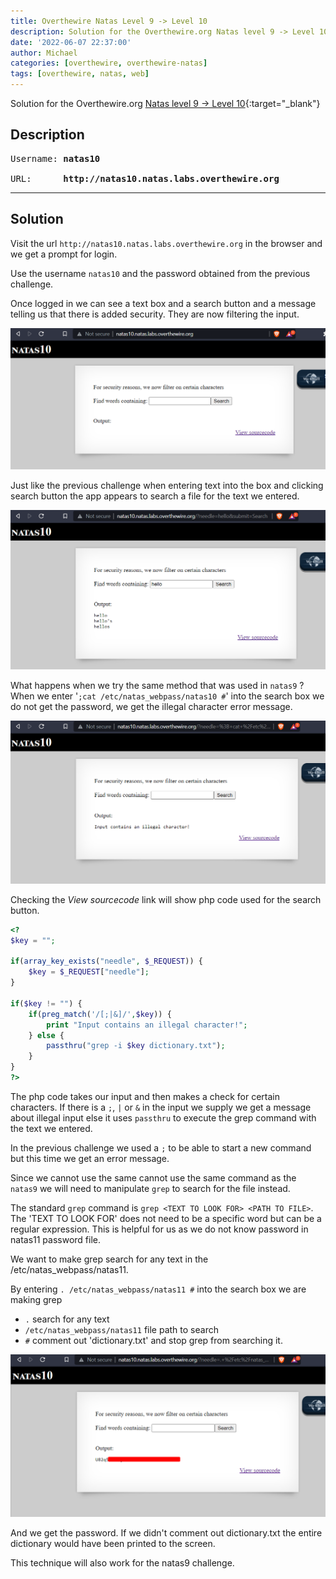 ```yaml
---
title: Overthewire Natas Level 9 -> Level 10
description: Solution for the Overthewire.org Natas level 9 -> Level 10
date: '2022-06-07 22:37:00'
author: Michael
categories: [overthewire, overthewire-natas]
tags: [overthewire, natas, web]
---
```


Solution for the Overthewire.org [Natas level 9 -> Level 10](https://overthewire.org/wargames/natas/natas10.html){:target="\_blank"}

## Description

<pre>
Username: <b>natas10</b>  

URL:      <b>http://natas10.natas.labs.overthewire.org</b>
</pre>
---

## Solution 

Visit the url `http://natas10.natas.labs.overthewire.org` in the browser and we get a prompt for login.

Use the username `natas10` and the password obtained from the previous challenge.


Once logged in we can see a text box and a search button and a message telling us that there is added security. They are now filtering the input.

![](/assets/img/overthewire/natas/natas10_index.png)

Just like the previous challenge when entering text into the box and clicking search button the app appears to search a file for the text we entered.

![](/assets/img/overthewire/natas/natas10_search_hello.png)


What happens when we try the same method that was used in `natas9` ?  
When we enter '```;cat /etc/natas_webpass/natas10 #```' into the search box we do not get the password, we get the illegal character error message.

![](/assets/img/overthewire/natas/natas10_bad_input.png)



Checking the *View sourcecode* link will show php code used for the search button.

```php
<?
$key = "";

if(array_key_exists("needle", $_REQUEST)) {
    $key = $_REQUEST["needle"];
}

if($key != "") {
    if(preg_match('/[;|&]/',$key)) {
        print "Input contains an illegal character!";
    } else {
        passthru("grep -i $key dictionary.txt");
    }
}
?>
```


The php code takes our input and then makes a check for certain characters. If there is a `;`, `|` or `&` in the input we supply we get a message about illegal input else it uses `passthru` to execute the grep command with the text we entered.  

In the previous challenge we used a `;` to be able to start a new command but this time we get an error message.

Since we cannot use the same cannot use the same command as the `natas9` we will need to manipulate `grep` to search for the file instead.

The standard `grep` command is `grep <TEXT TO LOOK FOR> <PATH TO FILE>`.  
The 'TEXT TO LOOK FOR' does not need to be a specific word but can be a regular expression. This is helpful for us as we do not know password in natas11 password file.

We want to make grep search for any text in the /etc/natas_webpass/natas11. 

By entering `. /etc/natas_webpass/natas11 #` into the search box we are making grep 
* `.` search for any text
* `/etc/natas_webpass/natas11` file path to search
* `#` comment out 'dictionary.txt' and stop grep from searching it.

![](/assets/img/overthewire/natas/natas10_password.png)

And we get the password.
If we didn't comment out dictionary.txt the entire dictionary would have been printed to the screen.

This technique will also work for the natas9 challenge.
